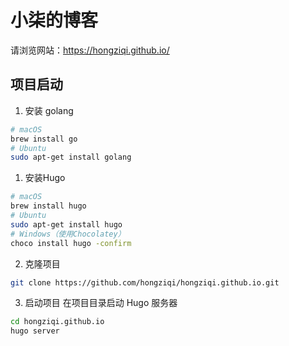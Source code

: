 # 小柒的博客

请浏览网站：https://hongziqi.github.io/

## 项目启动

1. 安装 golang
  
```bash
# macOS
brew install go
# Ubuntu
sudo apt-get install golang
```

1. 安装Hugo

```bash
# macOS
brew install hugo
# Ubuntu
sudo apt-get install hugo
# Windows（使用Chocolatey）
choco install hugo -confirm
```

2. 克隆项目

```bash
git clone https://github.com/hongziqi/hongziqi.github.io.git
```

3. 启动项目
在项目目录启动 Hugo 服务器
```bash
cd hongziqi.github.io
hugo server
```
